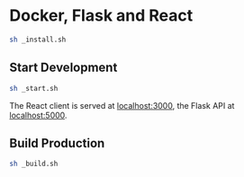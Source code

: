 # Docker, Flask and React

```sh
sh _install.sh
```

## Start Development

```sh
sh _start.sh
```

The React client is served at [localhost:3000](http://localhost:3000), the Flask API at [localhost:5000](http://localhost:5000).

## Build Production

```sh
sh _build.sh
```
